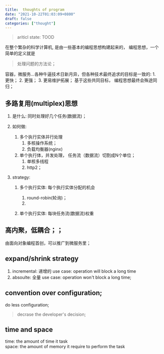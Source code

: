 ```yaml
---
title:  thoughts of program
date: "2021-10-22T01:03:09+0800"
draft: false
categories: ["thought"]
---
```

> ariticl state: TOOD

在整个繁杂的科学计算机, 是由一些基本的编程思想构建起来的， 编程思想，一个简单的定义就是
> 处理问题的方法论；

容器，微服务...各种牛逼技术日新月异，但各种技术最终追求的目标是一致的: 
    1. 更快；
    2. 更强；
    3. 更易维护拓展； 
基于这些共同目标， 编程思想最终会殊途同归；

## 多路复用(multiplex)思想

1. 是什么: 同时处理好几个任务(数据流)；
2. 如何做: 
   1. 多个执行实体并行处理
        1. 多核操作系统；
        2. 负载均衡器(nginx)
   2. 单个执行体，并发处理， 任务流（数据流）切割成N个单位；
        1. 单核多线程
        2. http2；

3. strategy:
    1. 多个执行实体: 每个执行实体分配的机会
         1.  round-robin(轮询)；
         2.  

    2. 单个执行实体: 每块任务流(数据流)权重 
## 高内聚，低耦合；；
由面向对象编程首创，可以推广到微服务里；


## expand/shrink  strategy
1. incremental: 递增的
   use case:  operation will block a long time
2. absoulte: 全量
   use case: operation  won't block a long time;






## convention over configuration;

do less configuration;
> decrase the developer's decision;






##  time and space 

time:  the amount of time it task  
space: the amount of memory it require to perform the task 

